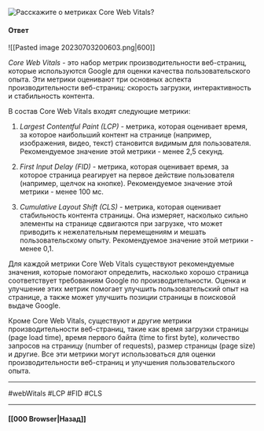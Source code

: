 
![Расскажите о метриках Core Web Vitals?](https://youtu.be/DQ0BLu6rZYc?t=314)

#### Ответ

![[Pasted image 20230703200603.png|600]]

*Core Web Vitals* - это набор метрик производительности веб-страниц, которые используются Google для оценки качества пользовательского опыта. Эти метрики оценивают три основных аспекта производительности веб-страниц: скорость загрузки, интерактивность и стабильность контента.

В состав Core Web Vitals входят следующие метрики:

1. *Largest Contentful Paint (LCP)* - метрика, которая оценивает время, за которое наибольший контент на странице (например, изображения, видео, текст) становится видимым для пользователя. Рекомендуемое значение этой метрики - менее 2,5 секунд.
    
2. *First Input Delay (FID)* - метрика, которая оценивает время, за которое страница реагирует на первое действие пользователя (например, щелчок на кнопке). Рекомендуемое значение этой метрики - менее 100 мс.
    
3. *Cumulative Layout Shift (CLS)* - метрика, которая оценивает стабильность контента страницы. Она измеряет, насколько сильно элементы на странице сдвигаются при загрузке, что может приводить к нежелательным перемещениям и мешать пользовательскому опыту. Рекомендуемое значение этой метрики - менее 0,1.
    

Для каждой метрики Core Web Vitals существуют рекомендуемые значения, которые помогают определить, насколько хорошо страница соответствует требованиям Google по производительности. Оценка и улучшение этих метрик помогает улучшить пользовательский опыт на странице, а также может улучшить позиции страницы в поисковой выдаче Google.

Кроме Core Web Vitals, существуют и другие метрики производительности веб-страниц, такие как время загрузки страницы (page load time), время первого байта (time to first byte), количество запросов на страницу (number of requests), размер страницы (page size) и другие. Все эти метрики могут использоваться для оценки производительности веб-страниц и улучшения пользовательского опыта.

___
#webWitals #LCP #FID #CLS

___

#### [[000 Browser|Назад]]